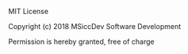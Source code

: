 MIT License

Copyright (c) 2018 MSiccDev Software Development

Permission is hereby granted, free of charge